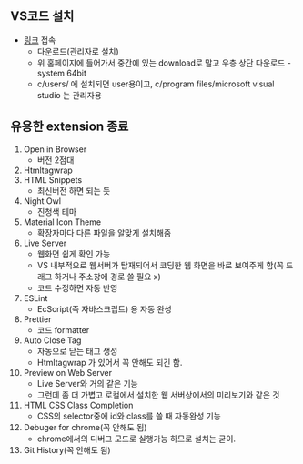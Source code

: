 ## VS코드 설치
- [링크](https://code.visualstudio.com/) 접속
    - 다운로드(관리자로 설치)
    - 위 홈페이지에 들어가서 중간에 있는 download로 말고 우층 상단 다운로드 - system 64bit 
    - c/users/ 에 설치되면 user용이고, c/program files/microsoft visual studio 는 관리자용


## 유용한 extension 종료
1. Open in Browser
    - 버전 2점대
1. Htmltagwrap
1. HTML Snippets
    - 최신버전 하면 되는 듯
1. Night Owl
    - 진청색 테마
1. Material Icon Theme
    - 확장자마다 다른 파일을 알맞게 설치해줌
1. Live Server
    - 웹화면 쉽게 확인 가능
    - VS 내부적으로 웹서버가 탑재되어서 코딩한 웹 화면을 바로 보여주게 함(꼭 드래그 하거나 주소창에 경로 쓸 필요 x)
    - 코드 수정하면 자동 반영
1. ESLint
    - EcScript(즉 자바스크립트) 용 자동 완성
1. Prettier
    - 코드 formatter
1. Auto Close Tag
    - 자동으로 닫는 태그 생성
    - Htmltagwrap 가 있어서 꼭 안해도 되긴 함.
1. Preview on Web Server
    - Live Server와 거의 같은 기능
    - 그런데 좀 더 가볍고 로컬에서 설치한 웹 서버상에서의 미리보기와 같은 것
1. HTML CSS Class Completion
    - CSS의 selector중에 id와 class를 쓸 때 자동완성 기능
1. Debuger for chrome(꼭 안해도 됨)
    - chrome에서의 디버그 모드로 실행가능 하므로 설치는 굳이.
1. Git History(꼭 안해도 됨)

